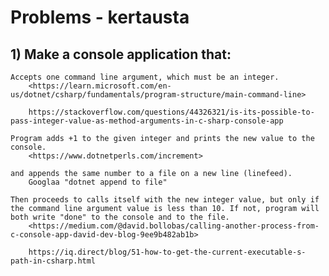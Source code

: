 # Problems - kertausta

## 1) Make a console application that:

    Accepts one command line argument, which must be an integer.
        <https://learn.microsoft.com/en-us/dotnet/csharp/fundamentals/program-structure/main-command-line>

        https://stackoverflow.com/questions/44326321/is-its-possible-to-pass-integer-value-as-method-arguments-in-c-sharp-console-app

    Program adds +1 to the given integer and prints the new value to the console.
        <https://www.dotnetperls.com/increment>

    and appends the same number to a file on a new line (linefeed).
        Googlaa "dotnet append to file"

    Then proceeds to calls itself with the new integer value, but only if the command line argument value is less than 10. If not, program will both write "done" to the console and to the file.
        <https://medium.com/@david.bollobas/calling-another-process-from-c-console-app-david-dev-blog-9ee9b482ab1b>

        https://iq.direct/blog/51-how-to-get-the-current-executable-s-path-in-csharp.html
